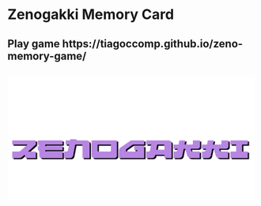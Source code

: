 <h1>Zenogakki Memory Card</h1>
<h2> Play game https://tiagoccomp.github.io/zeno-memory-game/ <h2>
<img src="images/logo.png" alt="Image" height="250" width="500">
